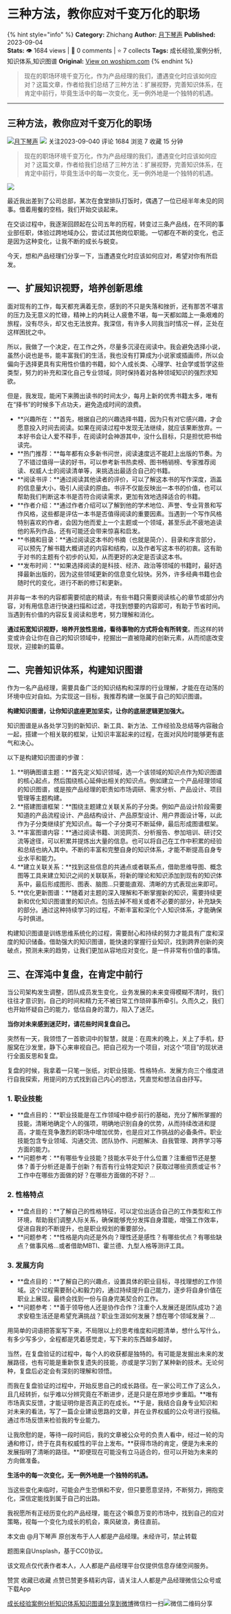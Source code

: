 # 三种方法，教你应对千变万化的职场
{% hint style="info" %}
**Category:** Zhichang
**Author:** [月下琴声](https://www.woshipm.com/u/1148339)
**Published:** 2023-09-04  
**Stats:** 👁️ 1684 views | 💬 0 comments | ⭐ 7 collects
**Tags:** 成长经验,案例分析,知识体系,知识图谱
**Original:** [View on woshipm.com](https://www.woshipm.com/zhichang/5880990.html)
{% endhint %}
> 现在的职场环境千变万化，作为产品经理的我们，遭遇变化时应该如何应对？这篇文章，作者给我们总结了三种方法：扩展视野，完善知识体系，在肯定中前行，毕竟生活中的每一次变化，无一例外地是一个独特的机遇。

---

## 三种方法，教你应对千变万化的职场

[![](https://static.woshipm.com/view/woshipm_api_def_20230706174018_8125.jpg?imageView2/1/w/72/h/72/q/100)](https://www.woshipm.com/u/1148339)[月下琴声](https://www.woshipm.com/u/1148339) ![](https://static.woshipm.com/tag/1101_1@2x.png) 关注2023-09-040 评论 1684 浏览 7 收藏 15 分钟

> 现在的职场环境千变万化，作为产品经理的我们，遭遇变化时应该如何应对？这篇文章，作者给我们总结了三种方法：扩展视野，完善知识体系，在肯定中前行，毕竟生活中的每一次变化，无一例外地是一个独特的机遇。

![](https://image.woshipm.com/2023/07/07/47099fa8-1c97-11ee-816e-00163e0b5ff3.jpg)

最近我出差到了公司总部，某次在食堂排队打饭时，偶遇了一位已经半年未见的同事。借着用餐的空档，我们开始交谈起来。

在交谈过程中，我逐渐回顾起在公司五年的历程，转变过三条产品线，在不同的事业部任职，体验过跨地域办公，尝试过其他岗位职能。一切都在不断的变化，也正是因为这种变化，让我不断的成长与蜕变。

今天，想和产品经理们分享一下，当遭遇变化时应该如何应对，希望对你有所启发。

## 一、扩展知识视野，培养创新思维

面对现有的工作，每天都充满着无奈，感到的不只是失落和挫折，还有那苦不堪言的压力及无意义的忙碌，精神上的内耗让人疲惫不堪，每一天都如踏上一条艰难的旅程，没有尽头，却又也无法放弃。我深信，有许多人同我当时情况一样，正处在这样困扰之中。

所以，我做了一个决定，在工作之外，尽量多沉浸在阅读中。我会避免选择小说，虽然小说也是书，能丰富我们的生活，我也没有打算成为小说家或插画师，所以会偏向于选择更具有实用性价值的书籍，如个人成长类、心理学、社会学或哲学这些类型，努力的补充和深化自己专业领域，同时保持着对各种领域知识的强烈求知欲。

但是，我发现，能闲下来腾出读书的时间太少，每月上新的优秀书籍太多，唯有在“择书”的时候多下点功夫，避免造成时间的浪费。

*   **兴趣所在：**首先，根据自己的兴趣选择书籍，因为只有对它感兴趣，才会愿意投入时间去阅读。如果在阅读过程中发现无法继续，就应该果断放弃。一本好书会让人爱不释手，在阅读时会神游其中，没什么目标，只是担忧把书给读完。
*   **热门推荐：**每年都有众多新书问世，阅读速度远不能赶上出版的节奏。为了不错过值得一读的好书，可以参考新书热卖榜、图书畅销榜、专家推荐阅读、权威人士的阅读清单等，来挑选出最适合自己的书籍。
*   **阅读书评：**通过阅读其他读者的评价，可以了解这本书的写作深度，涵盖的信息量大小，吸引人阅读的原由。书评不仅能反映出一本书的价值，也可以帮助我们判断这本书是否符合阅读需求，更加有效地选择适合的书籍。
*   **作者介绍：**通过作者介绍可以了解到他的学术地位、声誉、专业背景和写作风格，这些都是评估一本书是否值得阅读的重要因素。当遇到一个写作风格特别喜欢的作者，会因为他而爱上一个主题或一个领域，甚至乐此不疲地追读他的系列作品，还有可能还会带来惊喜和启发。
*   **书摘和目录：**通过阅读这本书的书摘（也就是简介）、目录和序言部分，可以预先了解书籍大概讲述的内容和结构，以及作者写这本书的初衷。这有助于对书的主题有个初步的认知，从而更好的决定是否读这本书。
*   **发布时间：**如果选择阅读的是科技、经济、政治等领域的书籍时，最好选择最新出版的，因为这些领域更新的信息变化较快。另外，许多经典书籍也会随时代的变化，进行不断的修订和更新。

并非每一本书的内容都需要彻底的精读，有些书籍只需要阅读核心的章节或部分内容，对有用信息进行快速扫描和过滤，寻找到想要的内容即可，有助于节省时间。当遇到有价值的内容反复阅读和思考，努力理解和消化。

**通过拓宽知识视野，培养开放性思维，看待事物的方式将会有所转变**。而这样的转变或许会让你在自己的知识领域中，挖掘出一直被隐藏的创新元素，从而彻底改变现状，迎接新的篇章。

## 二、完善知识体系，构建知识图谱

作为一名产品经理，需要具备广泛的知识结构和深厚的行业理解，才能在在动荡的环境中应对自如。为实现这一目标，我推荐构建一张属于自己的知识图谱。

**构建知识图谱，让你知识底座更加坚实，让你的底层逻辑更加强大。**

知识图谱是从各处学习到的新知识、新工具、新方法、工作经验及总结等内容融合一起，搭建一个相关联的框架，让知识丰富起来的过程，在面对风险时能够更有底气和决心。

以下是构建知识图谱的步骤：

1.  **明确图谱主题：**首先定义知识领域，选一个该领域的知识点作为知识图谱的核心起点，然后围绕核心延伸出相关的知识点。例如建立一个产品经理领域的知识图谱，或是按产品经理的职责如市场调研、需求分析、产品设计、项目管理等主题构建。
2.  **搭建图谱框架：**围绕主题建立关联关系的子分类。例如产品设计阶段需要知道的产品流程设计、产品结构设计、产品原型设计、用户界面设计等，以此作为子分类继续扩充知识点。每一个子分类可不断延伸，最后形成图谱框架。
3.  **丰富图谱内容：**通过阅读书籍、浏览网页、分析报告、参加培训、研讨交流等途径，可以积累并提炼出大量的信息。也可以将自己在工作中积累的经验和总结也纳入其中。不断的丰富和完整自身的知识体系，才能不断提高自身专业水平和能力。
4.  **建立关联关系：**找到这些信息的共通点或者联系点，借助思维导图、概念图等工具来建立知识之间的关联联系，将新的理论和知识添加到现有的知识体系中，最后形成图形、图表、脑图…只要能直观、清晰的方式表现出来即可。
5.  **优化更新图谱：**随着对主题的深入理解和不断掌握新的知识，需要持续更新和优化知识图谱里的知识点。包括去掉不相关或者不必要的部分，补充缺失的部分。通过这种持续学习的过程，不断丰富和深化个人知识体系，才能确保与时俱进。

构建知识图谱是训练思维系统化的过程，需要耐心和持续的努力才能具有广度和深度的知识储备。借助强大的知识图谱，能快速的掌握行业知识，找到跨界创新的突破点，预测未来的趋势，让我们更加从容地应对变化，是一件非常有价值的事情。

## 三、在浑沌中复盘，在肯定中前行

当公司架构发生调整，团队成员发生变化，业务发展的未来变得模糊不清时，我们往往才意识到，自己的时间和精力无不被日常工作琐碎事所牵引。久而久之，我们也开始怀疑自己的能力，低估自身的潜力，陷入了迷茫。

**当你对未来感到迷茫时，请花些时间复盘自己。**

突然有一天，我领悟了一首歌词中的智慧，就是：在周末的晚上，关上了手机，舒服窝在沙发里，静下心来审视自己。把自己视为一个项目，对这个“项目”的现状进行全面反思和复盘。

复盘的时候，我拿着一只笔一张纸，对职业技能、性格特点、发展方向三个维度进行自我探索，用提问的方式找到自己内心的想法，凭直觉和想法自由抒写。

### 1\. 职业技能

*   **盘点目的：**职业技能是在工作领域中稳步前行的基础，充分了解所掌握的技能，清晰地确定个人的强项，明确地识别自身的优势，从而持续改进和提高，才能在竞争激烈的职场中增加优势，也是应对工作挑战的必备条件。职业技能包含专业领域、沟通交流、团队协作、问题解决、自我管理、跨界学习等方面的能力。
*   **问题参考：**有哪些专业技能？技能水平处于什么位置？注重细节还是整体？善于分析还是善于创新？有否有行业特定知识？获取过哪些资质或证书？工作中在哪些方面做的好？在哪些方面做的不好？…

### 2\. 性格特点

*   **盘点目的：**了解自己的性格特征，可以定位出适合自己的工作类型和工作环境，帮助我们调整人际关系，确保能够充分发挥自身潜能，增强工作效率，促进自我的不断提升，也是职业规划的重要部分。
*   **问题参考：**性格是内向还是外向？理性还是感性？有哪些优点？有哪些缺点？做事风格…或者借助MBTI、霍兰德、九型人格等测评工具。

### 3\. 发展方向

*   **盘点目的：**了解自己的兴趣点，设置具体的职业目标，寻找理想的工作领域。这个过程需要耐心和毅力的，通过持续提升自己能力，逐步将自身价值在职业上展现，最终会找到一份与自身完美契合的工作。
*   **问题参考：**善于领导他人还是协作合作？注重个人发展还是团队成功？追求安稳生活还是希望充满挑战？职业生涯如何发展？想在哪个领域发展？…

用简单的词语把答案写下来，不局限以上的思考维度和问题清单，想什么写什么，有多少写多少，全程都是凭着感觉走，写下来的东西越多越好。

当然，在复盘验证的过程中，每个人的收获都是独特的。有可能是发掘出未来的发展路径，也有可能是重新恢复遗失的技能，亦或是学习到了某种新的技术。无论何种，复盘后必定会有深刻的理解和领悟。

而我在复盘验证的过程中，开始反思自己的成长路径。在一家公司工作了这么久，且几经转折，似乎难以分辨究竟在不断进步，还是只是在原地步步重蹈。**唯有市场真实反馈，才能证明你是否真正的在成长。**于是，我结合自身专业知识和对未来的看法，写了一篇企业建设思路的文章，并在业界权威的公众号进行投稿。通过市场反馈来检验我的专业能力。

让我欣慰的是，等待一段时间后，我的文章被公众号的负责人看中，经过一轮的沟通和修订，终于在具有权威性的平台上发布。**获得市场的肯定，便是为未来的发展指明了清晰的路径。**即便现在可能没有立马适合的，但可以开始为未来的方向做准备。

**生活中的每一次变化，无一例外地是一个独特的机遇。**

当这些变化来临时，可能会产生恐惧和不安，但只要愿意坚持，不断努力，拥抱变化，深信定能找到属于自己的出路。

我祝愿所有正经历变化的产品经理，能在这个瞬息万变的市场中，找到自己的应对策略，视每一个变化为成长的机会，乘风破浪，勇往直前。

本文由 @月下琴声 原创发布于人人都是产品经理。未经许可，禁止转载

题图来自Unsplash，基于CC0协议。

该文观点仅代表作者本人，人人都是产品经理平台仅提供信息存储空间服务。

赞赏 收藏已收藏 点赞已赞更多精彩内容，请关注人人都是产品经理微信公众号或下载App

[成长经验](https://www.woshipm.com/tag/%e6%88%90%e9%95%bf%e7%bb%8f%e9%aa%8c)[案例分析](https://www.woshipm.com/tag/%e6%a1%88%e4%be%8b%e5%88%86%e6%9e%90)[知识体系](https://www.woshipm.com/tag/%e7%9f%a5%e8%af%86%e4%bd%93%e7%b3%bb)[知识图谱](https://www.woshipm.com/tag/%e7%9f%a5%e8%af%86%e5%9b%be%e8%b0%b1)[分享到微博](https://service.weibo.com/share/share.php?appkey=2775287854&title=三种方法，教你应对千变万化的职场&url=https://www.woshipm.com/zhichang/5880990.html&pic=https://image.woshipm.com/2023/07/07/47099fa8-1c97-11ee-816e-00163e0b5ff3.jpg)微信扫一扫![微信二维码](https://api.pwmqr.com/qrcode/create/?url=https://www.woshipm.com/zhichang/5880990.html)分享